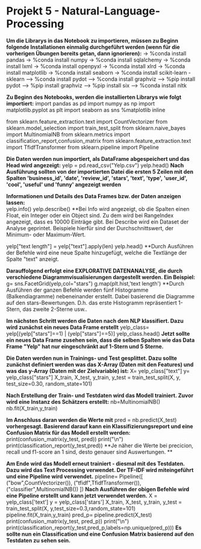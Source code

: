 # Projekt 5 - Natural-Language-Processing

**Um die Librarys in das Notebook zu importieren, müssen zu Beginn folgende Installationen einmalig durchgeführt werden (wenn für die vorherigen Übungen bereits getan, dann ignorieren):**
-> %conda install pandas 
-> %conda install numpy
-> %conda install sqlalchemy 
-> %conda install lxml
-> %conda install openpyxl 
-> %conda install xlrd 
-> %conda install matplotlib 
-> %conda install seaborn 
-> %conda install scikit-learn - sklearn
--> %conda install pydot
--> %conda install graphviz
--> %pip install pydot
--> %pip install graphviz
--> %pip install six
--> %conda install nltk

**Zu Beginn des Notebooks, werden die installierten Librarys wie folgt importiert:**
import pandas as pd
import numpy as np
import matplotlib.pyplot as plt
import seaborn as sns
%matplotlib inline

from sklearn.feature_extraction.text import CountVectorizer
from sklearn.model_selection import train_test_split
from sklearn.naive_bayes import MultinomialNB
from sklearn.metrics import classification_report,confusion_matrix
from sklearn.feature_extraction.text import TfidfTransformer
from sklearn.pipeline import Pipeline

**Die Daten werden nun importiert, als DataFrame abgespeichert und das Head wird angezeigt:**
yelp = pd.read_csv("Yelp.csv")
yelp.head()
**Nach Ausführung sollten von der importierten Datei die ersten 5 Zeilen mit den Spalten 'business_id', 'date', 'review_id', 'stars', 'text', 'type', 'user_id', 'cool', 'useful' und 'funny' angezeigt werden** 

**Informationen und Details des Data Frames bzw. der Daten anzeigen lassen:**     
yelp.info()
yelp.describe()
**Bei Info wird angezeigt, ob die Spalten einen Float, ein Integer oder ein Object sind. Zu dem wird bei RangeIndex angezeigt, dass es 10000 Einträge gibt. Bei Describe wird ein Dataset der Analyse geprintet. Beispiele hierfür sind der Durchschnittswert, der Minimum- oder Maximum-Wert.

yelp["text length"] = yelp["text"].apply(len)
yelp.head()
**Durch Ausführen der Befehle wird eine neue Spalte hinzugefügt, welche die Textlänge der Spalte "text" anzeigt. 

**Darauffolgend erfolgt eine EXPLORATIVE DATENANALYSE, die durch verschiedene Diagrammvisualisierungen dargestellt werden. Ein Beispiel:**
g= sns.FacetGrid(yelp,col="stars")
g.map(plt.hist,'text length')
**Durch Ausführen der ganzen Befehle werden fünf Histogramme (Balkendiagramme) nebeneinander erstellt. Dabei basierend die Diagramme auf den stars-Bewertungen. D.h. das erste Histogramm repräsentiert 1-Stern, das zweite 2-Sterne usw..


**Im nächsten Schritt werden die Daten nach dem NLP klassifiert. Dazu wird zunächst ein neues Data Frame erstellt**
yelp_class= yelp[(yelp["stars"]==1) | (yelp["stars"]==5)]
yelp_class.head()
**Jetzt sollte ein neues Data Frame zusehen sein, dass die selben Spalten wie das Data Frame "Yelp" hat nur eingeschränkt auf 1-Stern und 5 Sterne.**

**Die Daten werden nun in Trainings- und Test gesplittet. Dazu sollte zunächst definiert werden was das X-Array (Daten mit den Features) und was das y-Array (Daten mit der Zielvariable) ist:** 
X= yelp_class["text"]
y= yelp_class["stars"]
X_train, X_test, y_train, y_test = train_test_split(X, y, test_size=0.30, random_state=101)

**Nach Erstellung der Train- und Testdaten wird das Modell trainiert. Zuvor wird eine Instanz des Schätzers erstellt:**
nb=MultinomialNB()
nb.fit(X_train,y_train)

**Im Anschluss daran werden die Werte mit**
pred = nb.predict(X_test)
**vorhergesagt. Basierend darauf kann ein Klassifizierungsreport und eine Confusion Matrix für das Modell erstellt werden:**
print(confusion_matrix(y_test, pred))
print("\n")
print(classification_report(y_test,pred))
**Je näher die Werte bei precicion, recall und f1-score an 1 sind, desto genauer sind Auswertungen. **

**Am Ende wird das Modell erneut trainiert - diesmal mit des Testdaten. Dazu wird das Text Processing verwendet. Der TF-IDF wird miteingeführt und eine Pipeline wird verwendet.** 
pipeline= Pipeline([
    ("bow",CountVectorizer()),
    ("tfidf",TfidfTransformer()),
    ("classifier",MultinomialNB())
])
**Nach Ausführen der obigen Befehle wird eine Pipeline erstellt und kann jetzt verwendet werden.**
X = yelp_class['text']
y = yelp_class['stars']
X_train, X_test, y_train, y_test = train_test_split(X, y,test_size=0.3,random_state=101)
pipeline.fit(X_train,y_train)
pred_p= pipeline.predict(X_test)
print(confusion_matrix(y_test, pred_p))
print("\n")
print(classification_report(y_test,pred_p,labels=np.unique(pred_p)))
**Es sollte nun ein Classification und eine Confusion Matrix basierend auf den Testdaten zu sehen sein.**


